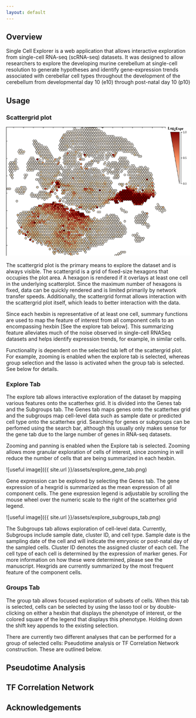 ```yaml
---
layout: default
---
```

## Overview

Single Cell Explorer is a web application that allows interactive exploration from single-cell RNA-seq (scRNA-seq) datasets. It was designed to allow researchers to explore the developing murine cerebellum at single-cell resolution to generate hypotheses and identify gene-expression trends associated with cerebellar cell types throughout the development of the cerebellum from developmental day 10 (e10) through post-natal day 10 (p10)


## Usage

### Scattergrid plot

![](assets/scatterhex_plot.png)

The scattergrid plot is the primary means to explore the dataset and is always visible. The scattergrid is a grid of fixed-size hexagons that occupies the plot area. A hexagon is rendered if it overlays at least one cell in the underlying scatterplot. Since the maximum number of hexagons is fixed, data can be quickly rendered and is limited primarily by network transfer speeds. Additionally, the scattergrid format allows interaction with the scattergrid plot itself, which leads to better interaction with the data.

Since each hexbin is representative of at least one cell, summary functions are used to map the feature of interest from all component cells to an encompassing hexbin [See the explore tab below]. This summarizing feature alleviates much of the noise observed in single-cell RNASeq datasets and helps identify expression trends, for example, in similar cells.

Functionality is dependent on the selected tab left of the scattergrid plot. For example, zooming is enabled when the explore tab is selected, whereas group selection and the lasso is activated when the group tab is selected. See below for details.

### Explore Tab


The explore tab allows interactive exploration of the dataset by mapping various features onto the scatterhex grid. It is divided into the Genes tab and the Subgroups tab. The Genes tab maps genes onto the scatterhex grid and the subgroups map cell-level data such as sample date or predicted cell type onto the scatterhex grid. Searching for genes or subgroups can be perfomed using the search bar, although this usually only makes sense for the gene tab due to the large number of genes in RNA-seq datasets.

Zooming and panning is enabled when the Explore tab is selected. Zooming allows more granular exploration of cells of interest, since zooming in will reduce the number of cells that are being summarized in each hexbin.

![useful image]({{ site.url }}/assets/explore_gene_tab.png)

Gene expression can be explored by selecting the Genes tab. The gene expression of a hexgrid is summarized as the mean expression of all component cells. The gene expression legend is adjustable by scrolling the mouse wheel over the numeric scale to the right of the scatterhex grid legend.

![useful image]({{ site.url }}/assets/explore_subgroups_tab.png)

The Subgroups tab allows exploration of cell-level data. Currently, Subgroups include sample date, cluster ID, and cell type. Sample date is the sampling date of the cell and will indicate the emryonic or post-natal day of the sampled cells. Cluster ID denotes the assigned cluster of each cell. The cell type of each cell is determined by the expression of marker genes. For more information on how these were determined, please see the manuscript. Hexgrids are currently summarized by the most frequent feature of the component cells.

### Groups Tab

The group tab allows focused exploration of subsets of cells. When this tab is selected, cells can be selected by using the lasso tool or by double-clicking on either a hexbin that displays the phenotype of interest, or the colored square of the legend that displays this phenotype. Holding down the shift key appends to the existing selection.

There are currently two different analyses that can be performed for a group of selected cells: Pseudotime analysis or TF Correlation Network construction. These are outlined below. 

## Pseudotime Analysis

## TF Correlation Network

## Acknowledgements

